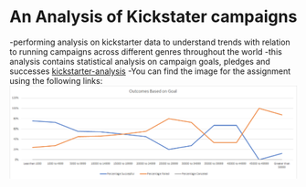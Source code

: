 # An Analysis of Kickstater campaigns
-performing analysis on kickstarter data to understand trends with relation to running campaigns across different genres throughout the world
-this analysis contains statistical analysis on campaign goals, pledges and successes
[kickstarter-analysis](https://github.com/vanessamignelli/kickstarter-analysis/blob/main/data-1-1-3-StarterBook.xlsx)
-You can find the image for the assignment using the following links:
![Outcomes_vs_Goals](https://github.com/vanessamignelli/kickstarter-analysis/blob/main/Outcomes_vs_Goals.png)

